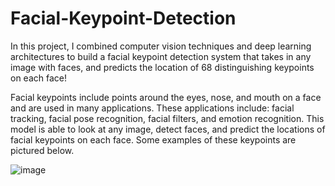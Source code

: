 # Facial-Keypoint-Detection

In this project, I combined computer vision techniques and deep learning architectures to build a facial keypoint detection system that takes in any image with faces, and predicts the location of 68 distinguishing keypoints on each face!

Facial keypoints include points around the eyes, nose, and mouth on a face and are used in many applications. These applications include: facial tracking, facial pose recognition, facial filters, and emotion recognition. This model is able to look at any image, detect faces, and predict the locations of facial keypoints on each face. Some examples of these keypoints are pictured below.

![image](https://user-images.githubusercontent.com/54520113/132956058-4de78894-c1bf-48ed-a0cb-f2e5243b2da6.png)

